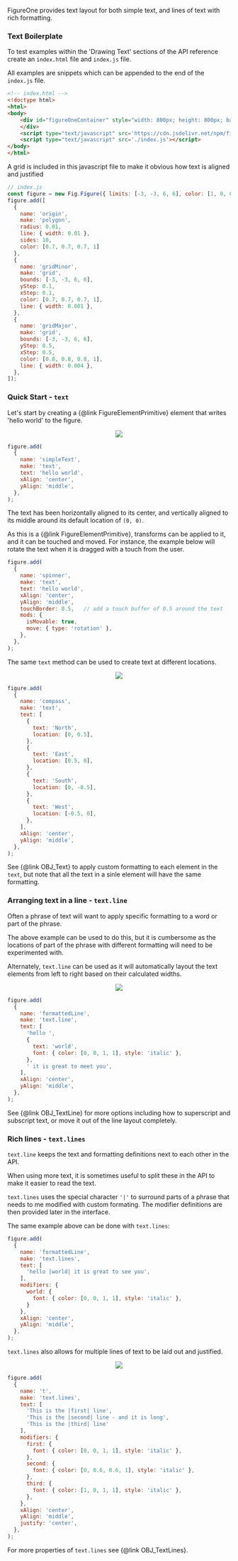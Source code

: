 FigureOne provides text layout for both simple text, and lines of text with rich formatting.


### <a id="text-boilerplate"></a> Text Boilerplate
To test examples within the 'Drawing Text' sections of the API reference create an `index.html` file and `index.js` file.

All examples are snippets which can be appended to the end of the `index.js` file.

```html
<!-- index.html -->
<!doctype html>
<html>
<body>
    <div id="figureOneContainer" style="width: 800px; height: 800px; background-color: white;">
    </div>
    <script type="text/javascript" src='https://cdn.jsdelivr.net/npm/figureone@0.10.2/figureone.min.js'></script>
    <script type="text/javascript" src='./index.js'></script>
</body>
</html>
```

A grid is included in this javascript file to make it obvious how text is aligned and justified
```javascript
// index.js
const figure = new Fig.Figure({ limits: [-3, -3, 6, 6], color: [1, 0, 0, 1], lineWidth: 0.01, font: { size: 0.1 } });
figure.add([
  {
    name: 'origin',
    make: 'polygon',
    radius: 0.01,
    line: { width: 0.01 },
    sides: 10,
    color: [0.7, 0.7, 0.7, 1]
  },
  {
    name: 'gridMinor',
    make: 'grid',
    bounds: [-3, -3, 6, 6],
    yStep: 0.1,
    xStep: 0.1,
    color: [0.7, 0.7, 0.7, 1],
    line: { width: 0.001 },
  },
  {
    name: 'gridMajor',
    make: 'grid',
    bounds: [-3, -3, 6, 6],
    yStep: 0.5,
    xStep: 0.5,
    color: [0.8, 0.8, 0.8, 1],
    line: { width: 0.004 },
  },
]);
```

### Quick Start - `text`

Let's start by creating a {@link FigureElementPrimitive} element that writes 'hello world' to the figure.

<p style="text-align: center"><img src="./tutorials/text/text.png"></p>

```javascript
figure.add(
  {
    name: 'simpleText',
    make: 'text',
    text: 'hello world',
    xAlign: 'center',
    yAlign: 'middle',
  },
);
```

The text has been horizontally aligned to its center, and vertically aligned to its middle around its default location of `(0, 0)`.

As this is a {@link FigureElementPrimitive}, transforms can be applied to it, and it can be touched and moved. For instance, the example below will rotate the text when it is dragged with a touch from the user.

```javascript
figure.add(
  {
    name: 'spinner',
    make: 'text',
    text: 'hello world',
    xAlign: 'center',
    yAlign: 'middle',
    touchBorder: 0.5,   // add a touch buffer of 0.5 around the text
    mods: {
      isMovable: true,
      move: { type: 'rotation' },
    },
  },
);
```

The same `text` method can be used to create text at different locations.

<p style="text-align: center"><img src="./tutorials/text/compass.png"></p>

```javascript
figure.add(
  {
    name: 'compass',
    make: 'text',
    text: [
      {
        text: 'North',
        location: [0, 0.5],
      },
      {
        text: 'East',
        location: [0.5, 0],
      },
      {
        text: 'South',
        location: [0, -0.5],
      },
      {
        text: 'West',
        location: [-0.5, 0],
      },
    ],
    xAlign: 'center',
    yAlign: 'middle',
  },
);
```

See {@link OBJ_Text} to apply custom formatting to each element in the `text`, but note that all the text in a sinle element will have the same formatting.

### Arranging text in a line - `text.line`

Often a phrase of text will want to apply specific formatting to a word or part of the phrase.

The above example can be used to do this, but it is cumbersome as the locations of part of the phrase with different formatting will need to be experimented with.

Alternately, `text.line` can be used as it will automatically layout the text elements from left to right based on their calculated widths.

<p style="text-align: center"><img src="./tutorials/text/text-line.png"></p>

```javascript
figure.add(
  {
    name: 'formattedLine',
    make: 'text.line',
    text: [
      'hello ',
      {
        text: 'world',
        font: { color: [0, 0, 1, 1], style: 'italic' },
      },
      ' it is great to meet you',
    ],
    xAlign: 'center',
    yAlign: 'middle',
  },
);
```

See {@link OBJ_TextLine} for more options including how to superscript and subscript text, or move it out of the line layout completely.


### Rich lines - `text.lines`

`text.line` keeps the text and formatting definitions next to each other in the API.

When using more text, it is sometimes useful to split these in the API to make it easier to read the text.

`text.lines` uses the special character `'|'` to surround parts of a phrase that needs to me modified with custom formating. The modifier definitions are then provided later in the interface.

The same example above can be done with `text.lines`:

```javascript
figure.add(
  {
    name: 'formattedLine',
    make: 'text.lines',
    text: [
      'hello |world| it is great to see you',
    ],
    modifiers: {
      world: {
        font: { color: [0, 0, 1, 1], style: 'italic' },
      }
    },
    xAlign: 'center',
    yAlign: 'middle',
  },
);
```

`text.lines` also allows for multiple lines of text to be laid out and justified.

<p style="text-align: center"><img src="./tutorials/text/text-lines.png"></p>

```javascript
figure.add(
  {
    name: 't',
    make: 'text.lines',
    text: [
      'This is the |first| line',
      'This is the |second| line - and it is long',
      'This is the |third| line'
    ],
    modifiers: {
      first: {
        font: { color: [0, 0, 1, 1], style: 'italic' },
      },
      second: {
        font: { color: [0, 0.6, 0.6, 1], style: 'italic' },
      },
      third: {
        font: { color: [1, 0, 1, 1], style: 'italic' },
      },
    },
    xAlign: 'center',
    yAlign: 'middle',
    justify: 'center',
  },
);
```

For more properties of `text.lines` see {@link OBJ_TextLines}.
